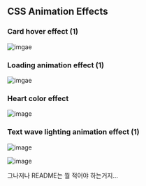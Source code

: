 ## CSS Animation Effects

### Card hover effect (1)

![imgae](https://github.com/jjyoon-dev/yotube_project/blob/master/CSS%20Animation%20Effects/Thumbnails/card_hover_effect(1)_thumbnai.png?raw=true)

### Loading animation effect (1)

![imgae](https://github.com/jjyoon-dev/yotube_project/blob/master/CSS%20Animation%20Effects/Thumbnails/loading_animation_effect(1)_thumbnail.PNG?raw=true)

### Heart color effect
![image](https://github.com/jjyoon-dev/yotube_project/blob/master/CSS%20Animation%20Effects/Thumbnails/heart_color_change_thumbnail.PNG?raw=true)

### Text wave lighting animation effect (1)

![image](https://github.com/jjyoon-dev/yotube_project/blob/master/CSS%20Animation%20Effects/Thumbnails/text_wave_lighting_aniamtion_effect_thumbnail.PNG?raw=true)






![image](https://user-images.githubusercontent.com/81960684/126710088-2e53a435-4919-4e0c-8521-557bc0dd7ba3.png)


그나저나 README는 뭘 적어야 하는거지...

